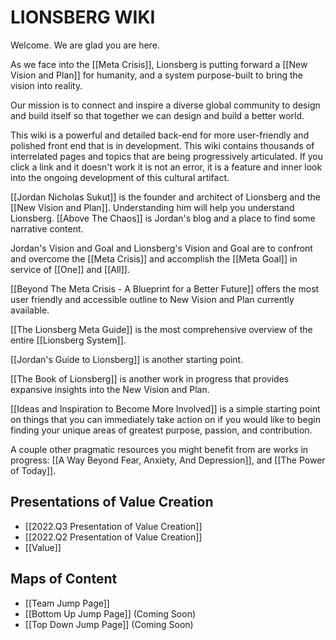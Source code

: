 # LIONSBERG WIKI

Welcome. We are glad you are here. 

As we face into the [[Meta Crisis]], Lionsberg is putting forward a [[New Vision and Plan]] for humanity, and a system  purpose-built to bring the vision into reality. 

Our mission is to connect and inspire a diverse global community to design and build itself so that together we can design and build a better world. 

This wiki is a powerful and detailed back-end for more user-friendly and polished front end that is in development.   This wiki contains thousands of interrelated pages and topics that are being progressively articulated. If you click a link and it doesn't work it is not an error, it is a feature and inner look into the ongoing development of this cultural artifact. 

[[Jordan Nicholas Sukut]] is the founder and architect of Lionsberg and the [[New Vision and Plan]]. Understanding him will help you understand Lionsberg. [[Above The Chaos]] is Jordan's blog and a place to find some narrative content. 

Jordan's Vision and Goal and Lionsberg's Vision and Goal are to confront and overcome the [[Meta Crisis]] and accomplish the [[Meta Goal]] in service of [[One]] and [[All]]. 

[[Beyond The Meta Crisis - A Blueprint for a Better Future]] offers the most user friendly and accessible outline to New Vision and Plan currently available. 

[[The Lionsberg Meta Guide]] is the most comprehensive overview of the entire [[Lionsberg System]]. 

[[Jordan's Guide to Lionsberg]] is another starting point. 

[[The Book of Lionsberg]] is another work in progress that provides expansive insights into the New Vision and Plan. 

[[Ideas and Inspiration to Become More Involved]] is a simple starting point on things that you can immediately take action on if you would like to begin finding your unique areas of greatest purpose, passion, and contribution. 

A couple other pragmatic resources you might benefit from are works in progress: [[A Way Beyond Fear, Anxiety, And Depression]], and [[The Power of Today]]. 

## Presentations of Value Creation 

- [[2022.Q3 Presentation of Value Creation]]  
- [[2022.Q2 Presentation of Value Creation]]  
- [[Value]]  


## Maps of Content
- [[Team Jump Page]]  
- [[Bottom Up Jump Page]]  (Coming Soon)
- [[Top Down Jump Page]]  (Coming Soon)



